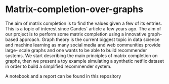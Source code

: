 # Matrix-completion-over-graphs

The aim of matrix completion is to find the values given a few of its entries. This is a topic of interest since Candes' article
a few years ago. The aim of our project is to perform some matrix completion using a innovative graph-based approach. 
Graph theory is the current biggest topic in data science and machine learning as many social media and web communities provide large-
scale graphs and one wants to be able to build recommender systems.
We start describing the main principles of matrix completion on graphs, then we present a toy example simulating a synthetic netflix 
dataset in order to build a simplified recommender system. 

A notebook and a report can be found in this repository
